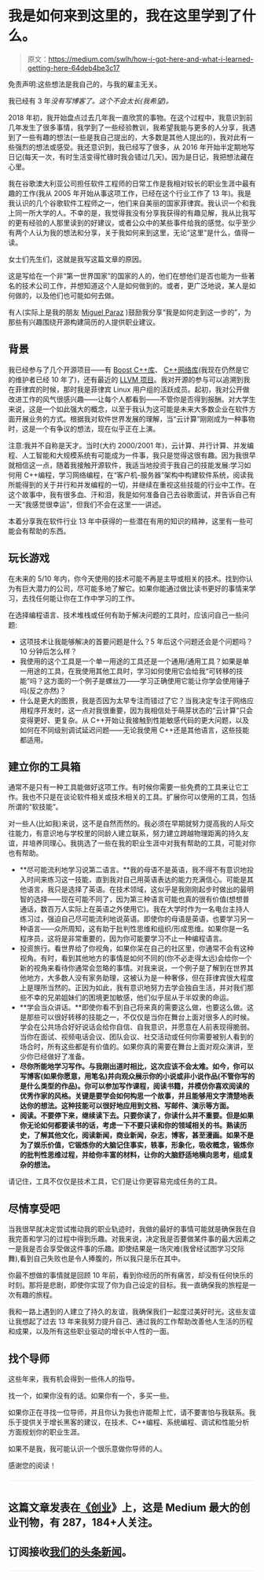 # 我是如何来到这里的，我在这里学到了什么。

> 原文：<https://medium.com/swlh/how-i-got-here-and-what-i-learned-getting-here-64deb4be3c17>

免责声明:这些想法是我自己的，与我的雇主无关。

我已经有 3 年*没有写博客了。这个不会太长(我希望)。*

2018 年初，我开始盘点过去几年我一直欣赏的事物。在这个过程中，我意识到前几年发生了很多事情，我学到了一些经验教训，我希望我能与更多的人分享，我遇到了一些有趣的想法(一些是我自己提出的，大多数是其他人提出的)，我对此有一些强烈的想法或感受。我还意识到，我已经写了很多，从 2016 年开始半定期地写日记(每天一次，有时生活变得忙碌时我会错过几天)。因为是日记，我把想法藏在心里。

我在谷歌澳大利亚公司担任软件工程师的日常工作是我相对较长的职业生涯中最有趣的工作(我从 2005 年开始从事这项工作，已经在这个行业工作了 13 年)。我是我认识的几个谷歌软件工程师之一，他们来自美丽的国家菲律宾。我认识一个和我上同一所大学的人。不幸的是，我觉得我没有分享我获得的有趣见解，我从比我写的更有经验的人那里读到的好建议，或者公众中的某些事件给我的感觉。似乎至少有两个人认为我的想法和分享，关于我如何来到这里，无论“这里”是什么，值得一读。

女士们先生们，这就是我写这篇文章的原因。

这是写给在一个非“第一世界国家”的国家的人的，他们在想他们是否也能为一些著名的技术公司工作，并想知道这个人是如何做到的。或者，更广泛地说，某人是如何做的，以及他们也可能如何去做。

有人(实际上是我的朋友 [Miguel Paraz](https://twitter.com/mparaz) )鼓励我分享“我是如何走到这一步的”，为那些有兴趣围绕开源构建简历的人提供职业建议。

## 背景

我已经参与了几个开源项目——有 [Boost C++库](http://boost.org)、 [C++网络库](http://cpp-netlib.org)(我现在仍然是它的维护者已经 10 年了)，还有最近的 [LLVM 项目](http://llvm.org)。我对开源的参与可以追溯到我在菲律宾的时候，那时我是菲律宾 Linux 用户组的活跃成员。起初，我对公开做改进工作的风气很感兴趣——让每个人都看到——不管你是否得到报酬。对大学生来说，这是一个如此强大的概念，以至于我认为这可能是未来大多数企业在软件方面开展业务的方式。根据我对软件世界发展的理解，当“云计算”刚刚成为一种事物时，这是一个有争议的想法，现在似乎正在上演。

注意:我并不自称是天才。当时(大约 2000/2001 年)，云计算、并行计算、并发编程、人工智能和大规模系统有可能成为一件事，我只是觉得这很有趣。因为我很早就相信这一点，随着我接触开源软件，我适当地投资于我自己的技能发展:学习如何用 C++编程，学习网络编程，在“客户机-服务器”架构中构建软件系统，阅读我所能得到的关于并行和并发编程的一切，并继续在重视这些技能的行业中工作。在这个故事中，我有很多血、汗和泪，我是如何准备自己去谷歌面试，并告诉自己有一天“我感觉很幸运”，但我们不会在这里一一讲述。

本着分享我在软件行业 13 年中获得的一些潜在有用的知识的精神，这里有一些可能会有帮助的东西。

## **玩长游戏**

在未来的 5/10 年内，你今天使用的技术可能不再是主导或相关的技术。找到你认为有巨大潜力的公司，尽可能多地了解它。如果你能通过做比读书更好的事情来学习，去找任何能让你在工作中学习的工作。

在选择编程语言、技术堆栈或任何有助于解决问题的工具时，应该问自己一些问题:

*   这项技术让我能够解决的首要问题是什么？5 年后这个问题还会是个问题吗？10 分钟后怎么样？
*   我使用的这个工具是一个单一用途的工具还是一个通用/通用工具？如果是单一用途的工具，在我使用其他工具时，学习如何使用它会给我“可转移的技能”吗？这方面的一个例子是螺丝刀——学习正确使用它能让你学会使用锤子吗(反之亦然)？
*   什么是更大的图景，我是否因为太早专注而错过了它？当我决定专注于网络应用程序开发时，这一点对我很重要，因为我相信处于萌芽状态的“云计算”只会变得更好、更复杂。从 C++开始让我接触到性能敏感代码的更大问题，以及如何在不同级别调试延迟问题——无论我使用 C++还是其他语言，这些技能都适用。

## **建立你的工具箱**

通常不是只有一种工具能做好这项工作。有时候你需要一些免费的工具来让它工作。我也不只是在谈论软件相关或技术相关的工具。扩展你可以使用的工具，包括所谓的“软技能”。

对一些人(比如我)来说，这不是自然而然的。我必须在早期就努力提高我的人际交往能力，有意识地与学校里的同龄人建立联系，努力建立跨越物理距离的持久友谊，并培养同理心。我挑选了一些在我的职业生涯中对我有帮助的工具，可能对你也有帮助。

*   **尽可能流利地学习说第二语言。**我的母语不是英语，我不得不有意识地投入时间来练习这一技能，直到我对自己用英语表达的能力充满信心。可能是其他语言，我只是选择了英语。在技术领域，这似乎是我刚刚起步时做出的最明智的选择——现在可能不同了，因为第三种语言可能也真的很有价值(想想普通话，数百万人实际上在英语之外使用它)。我在大学时作为一名电台主持人练习过，强迫自己尽可能流利地说英语。即使你的母语是英语，也要学习另一种语言——众所周知，这有助于批判性思维和组织/形成思维。如果你是一名程序员，这将是非常重要的，因为你可能要学习不止一种编程语言。
*   投资旅行。看世界给了你视角，如果你呆在自己的社区里，你通常不会有这种视角。有时，看到其他地方的事情是如何不同的(你不必走得太远)会给你一个新的视角来看待你通常会忽略的事情。对我来说，一个例子是了解到在世界其他地方，大多数人没有家务助理，这被认为是一种奢侈，但在菲律宾很大程度上是理所当然的。正因为如此，我有意识地努力去学会独自生活，并对我们那些不幸的兄弟姐妹们的困境更加敏感，他们似乎屈从于半奴隶的命运。
*   **学会当众讲话。**即使你看不到自己将来真的需要这么做，也要这么做。这是那些可以很好转移的技能之一，不仅仅是当你在舞台上面对很多人的时候。学会在公共场合好好说话会给你自信、自我意识，并愿意在人前表现得脆弱。当你在面试、视频电话会议、团队会议、社交活动或任何你需要被别人看到的场合时，所有这些都是有价值的。如果你真的需要在舞台上面对观众演讲，至少你已经做好了准备。
*   **尽你所能地学习写作。与我刚出道时相比，这次应该不会太难。如今，你可以写博客(如果你愿意，用笔名)并向观众展示你的小说或非小说作品(不管你写的是什么类型的作品)。你可以参加写作课程，阅读书籍，并模仿你喜欢阅读的优秀作家的风格。关键是要学会如何构思一个故事，并且能够用文字清楚地表达你的想法。这种技能可以很好地应用到文档、写邮件、演示等方面。**
*   **阅读。不要停下来，继续读下去。只要你读了，你读什么并不重要。但是如果你无论如何都要读书的话，考虑一下不要只读和你的领域相关的书。熟读历史，了解其他文化，阅读新闻，商业新闻，杂志，博客，甚至漫画。如果不是为了娱乐价值，它锻炼你的大脑记住事实，轶事，形象化，吸收概念，锻炼你的批判性思维过程，并给你丰富的材料，让你的大脑舒适地横向思考，组成复杂的想法。**

请记住，工具不仅仅是技术工具，它们是让你更容易完成任务的工具。

## **尽情享受吧**

当我很早就决定尝试推动我的职业轨迹时，我做的最好的事情可能就是确保我在自我完善和学习的过程中得到乐趣。对我来说，决定我是否要做某件事的最大因素之一是我是否会享受做这件事的乐趣。即使结果是一场灾难(我曾经试图学习交际舞),看到自己失败也是令人捧腹的，所以我只是乐在其中。

你最不想做的事情就是回顾 10 年前，看到你经历的所有痛苦，却没有任何快乐的时刻。那将是悲剧，即使你实现了你为自己设定的目标。我一直确保我的旅程是一次有趣的旅程。

我和一路上遇到的人建立了持久的友谊，我确保我们一起度过美好时光。这些友谊让我想起了过去 13 年来我努力提升自己、通过我的工作帮助改善他人生活的历程和成果，以及所有这些职业驱动的增长中人性的一面。

## **找个导师**

这些年来，我有机会得到一些伟人的指导。

找一个，如果你没有的话。如果你有一个，多买一些。

如果你正在寻找一位导师，并且你认为我也许能帮上忙，请不要害怕与我联系。我乐于提供关于增长黑客的建议，在技术、C++编程、系统编程、调试和性能分析方面规划你的职业生涯。

如果不是我，我可能认识一个很乐意做你导师的人。

感谢您的阅读！

![](img/731acf26f5d44fdc58d99a6388fe935d.png)

## 这篇文章发表在[《创业](https://medium.com/swlh)》上，这是 Medium 最大的创业刊物，有 287，184+人关注。

## 订阅接收[我们的头条新闻](http://growthsupply.com/the-startup-newsletter/)。

![](img/731acf26f5d44fdc58d99a6388fe935d.png)